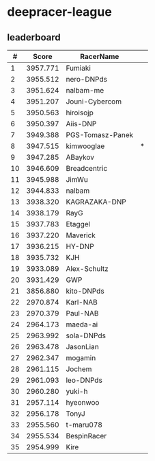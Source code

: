 # deepracer-league

## leaderboard

<!-- leaderboard -->
| # | Score | RacerName |   |
| - | ----- | --------- | - |
| 1 | 3957.771 | Fumiaki | |
| 2 | 3955.512 | nero-DNPds | |
| 3 | 3951.624 | nalbam-me | |
| 4 | 3951.207 | Jouni-Cybercom | |
| 5 | 3950.563 | hiroisojp | |
| 6 | 3950.397 | Aiis-DNP | |
| 7 | 3949.388 | PGS-Tomasz-Panek | |
| 8 | 3947.515 | kimwooglae | * |
| 9 | 3947.285 | ABaykov | |
| 10 | 3946.609 | Breadcentric | |
| 11 | 3945.988 | JimWu | |
| 12 | 3944.833 | nalbam | |
| 13 | 3938.320 | KAGRAZAKA-DNP | |
| 14 | 3938.179 | RayG | |
| 15 | 3937.783 | Etaggel | |
| 16 | 3937.220 | Maverick | |
| 17 | 3936.215 | HY-DNP | |
| 18 | 3935.732 | KJH | |
| 19 | 3933.089 | Alex-Schultz | |
| 20 | 3931.429 | GWP | |
| 21 | 3856.880 | kito-DNPds | |
| 22 | 2970.874 | Karl-NAB | |
| 23 | 2970.379 | Paul-NAB | |
| 24 | 2964.173 | maeda-ai | |
| 25 | 2963.992 | sola-DNPds | |
| 26 | 2963.478 | JasonLian | |
| 27 | 2962.347 | mogamin | |
| 28 | 2961.115 | Jochem | |
| 29 | 2961.093 | leo-DNPds | |
| 30 | 2960.280 | yuki-h | |
| 31 | 2957.114 | hyeonwoo | |
| 32 | 2956.178 | TonyJ | |
| 33 | 2955.560 | t-maru078 | |
| 34 | 2955.534 | BespinRacer | |
| 35 | 2954.999 | Kire | |
